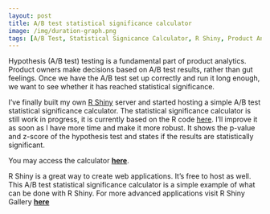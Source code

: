 ```yaml
---
layout: post
title: A/B test statistical significance calculator
image: /img/duration-graph.png
tags: [A/B Test, Statistical Signicance Calculator, R Shiny, Product Analytics, Experiments, Hypothesis Testing, Growth Analytics, Marketing Analytics, Web Analytics, Conversion, Optimisation, p-value]
---
```


Hypothesis (A/B test) testing is a fundamental part of product analytics. Product owners make decisions based on A/B test results, rather than gut feelings. Once we have the A/B test set up correctly and run it long enough, we want to see whether it has reached statistical significance.  

I’ve finally built my own [R Shiny](https://shiny.rstudio.com/) server and started hosting a simple A/B test statistical significance calculator. The statistical significance calculator is still work in progress, it is currently based on the R code [here](https://github.com/Jverma/Significance-in-A-B-testing). I’ll improve it as soon as I have more time and make it more robust. It shows the p-value and z-score of the hypothesis test and states if the results are statistically significant.
 
You may access the calculator **[here](https://app.gorkemmeral.com/shiny/A-B-test-significance-calculator/)**. 

R Shiny is a great way to create web applications. It’s free to host as well. This A/B test statistical significance calculator is a simple example of what can be done with R Shiny. For more advanced applications visit R Shiny Gallery **[here](https://shiny.rstudio.com/gallery/)**
